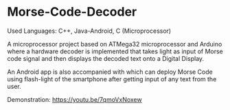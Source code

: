 # Morse-Code-Decoder

Used Languages: C++, Java-Android, C (Microprocessor)

A microprocessor project based on ATMega32 microprocessor and Arduino where a hardware decoder is implemented that takes light as input of Morse code signal and then displays the decoded text onto a Digital Display.

An Android app is also accompanied with which can deploy Morse Code using flash-light of the smartphone after getting input of any text from the user.

Demonstration: https://youtu.be/7qmoVxNoxew
